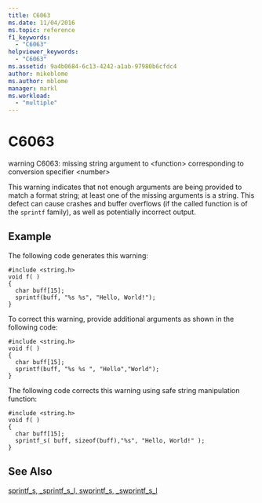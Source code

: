 ```yaml
---
title: C6063
ms.date: 11/04/2016
ms.topic: reference
f1_keywords:
  - "C6063"
helpviewer_keywords:
  - "C6063"
ms.assetid: 9a4b0684-6c13-4242-a1ab-97980b6cfdc4
author: mikeblome
ms.author: mblome
manager: markl
ms.workload:
  - "multiple"
---
```

# C6063
warning C6063: missing string argument to \<function> corresponding to conversion specifier \<number>

 This warning indicates that not enough arguments are being provided to match a format string; at least one of the missing arguments is a string. This defect can cause crashes and buffer overflows (if the called function is of the `sprintf` family), as well as potentially incorrect output.

## Example
 The following code generates this warning:

```
#include <string.h>
void f( )
{
  char buff[15];
  sprintf(buff, "%s %s", "Hello, World!");
}
```

 To correct this warning, provide additional arguments as shown in the following code:

```
#include <string.h>
void f( )
{
  char buff[15];
  sprintf(buff, "%s %s ", "Hello","World");
}
```

 The following code corrects this warning using safe string manipulation function:

```
#include <string.h>
void f( )
{
  char buff[15];
  sprintf_s( buff, sizeof(buff),"%s", "Hello, World!" );
}
```

## See Also
 [sprintf_s, _sprintf_s_l, swprintf_s, _swprintf_s_l](/cpp/c-runtime-library/reference/sprintf-s-sprintf-s-l-swprintf-s-swprintf-s-l)
